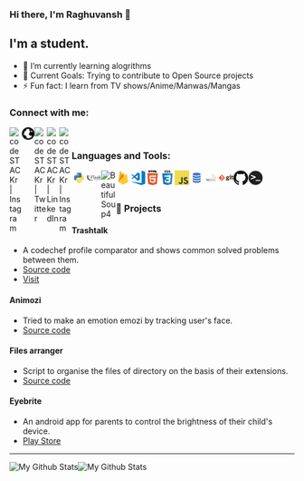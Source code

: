 <!--
**vansh-tiwari/vansh-tiwari** is a ✨ _special_ ✨ repository because its `README.md` (this file) appears on your GitHub profile.

Here are some ideas to get you started:

- 🔭 I’m currently working on ...
- 🌱 I’m currently learning ...
- 👯 I’m looking to collaborate on ...
- 🤔 I’m looking for help with ...
- 💬 Ask me about ...
- 📫 How to reach me: ...
- 😄 Pronouns: ...
- ⚡ Fun fact: ...
-->


### Hi there, I'm Raghuvansh 👋

## I'm a student.
- 🌱 I’m currently learning alogrithms
- 🥅 Current Goals: Trying to contribute to Open Source projects
- ⚡ Fun fact: I learn from TV shows/Anime/Manwas/Mangas

### Connect with me:
[<img align="left" alt="codeSTACKr | Instagram" width="22px" src="https://cdn.jsdelivr.net/npm/simple-icons@v3/icons/hackerrank.svg" />][hackerrank]
[<img align="left" alt="vanshtiwari.me" width="22px" src="https://raw.githubusercontent.com/iconic/open-iconic/master/svg/globe.svg" />][website]
[<img align="left" alt="codeSTACKr | Twitter" width="22px" src="https://cdn.jsdelivr.net/npm/simple-icons@v3/icons/twitter.svg" />][twitter]
[<img align="left" alt="codeSTACKr | LinkedIn" width="22px" src="https://cdn.jsdelivr.net/npm/simple-icons@v3/icons/linkedin.svg" />][linkedin]
[<img align="left" alt="codeSTACKr | Instagram" width="22px" src="https://cdn.jsdelivr.net/npm/simple-icons@v3/icons/instagram.svg" />][instagram]

<br />

### Languages and Tools:
<img align="left" alt="Python" width="26px" src="https://raw.githubusercontent.com/github/explore/80688e429a7d4ef2fca1e82350fe8e3517d3494d/topics/python/python.png" />
<img align="left" alt="Flask" width="26px" src="https://raw.githubusercontent.com/github/explore/80688e429a7d4ef2fca1e82350fe8e3517d3494d/topics/flask/flask.png" />
<img align="left" alt="BeautifulSoup4" width="26px" src="https://www.crummy.com/software/BeautifulSoup/bs4/doc/_images/6.1.jpg" />
<img align="left" alt="Firebase" width="26px" src="https://raw.githubusercontent.com/github/explore/80688e429a7d4ef2fca1e82350fe8e3517d3494d/topics/firebase/firebase.png" />
<img align="left" alt="Visual Studio Code" width="26px" src="https://raw.githubusercontent.com/github/explore/80688e429a7d4ef2fca1e82350fe8e3517d3494d/topics/visual-studio-code/visual-studio-code.png" />
<img align="left" alt="HTML5" width="26px" src="https://raw.githubusercontent.com/github/explore/80688e429a7d4ef2fca1e82350fe8e3517d3494d/topics/html/html.png" />
<img align="left" alt="CSS3" width="26px" src="https://raw.githubusercontent.com/github/explore/80688e429a7d4ef2fca1e82350fe8e3517d3494d/topics/css/css.png" />
<img align="left" alt="JavaScript" width="26px" src="https://raw.githubusercontent.com/github/explore/80688e429a7d4ef2fca1e82350fe8e3517d3494d/topics/javascript/javascript.png" />
<img align="left" alt="SQL" width="26px" src="https://raw.githubusercontent.com/github/explore/80688e429a7d4ef2fca1e82350fe8e3517d3494d/topics/sql/sql.png" />
<img align="left" alt="MySQL" width="26px" src="https://raw.githubusercontent.com/github/explore/80688e429a7d4ef2fca1e82350fe8e3517d3494d/topics/mysql/mysql.png" />
<img align="left" alt="Git" width="26px" src="https://raw.githubusercontent.com/github/explore/80688e429a7d4ef2fca1e82350fe8e3517d3494d/topics/git/git.png" />
<img align="left" alt="GitHub" width="26px" src="https://raw.githubusercontent.com/github/explore/78df643247d429f6cc873026c0622819ad797942/topics/github/github.png" />
<img align="left" alt="Terminal" width="26px" src="https://raw.githubusercontent.com/github/explore/80688e429a7d4ef2fca1e82350fe8e3517d3494d/topics/terminal/terminal.png" />



<br />
<br />

### 📕 Projects
#### Trashtalk
- A codechef profile comparator and shows common solved problems between them.
- [Source code](https://github.com/vansh-tiwari/trashtalk)
- [Visit](https://mytrashtalk.herokuapp.com/codechef/)

#### Animozi
- Tried to make an emotion emozi by tracking user's face.
- [Source code](https://drive.google.com/file/d/17GqLDBmUt1gMCUqXEo7V4acDroN4s_Fj/view?usp=sharing)

#### Files arranger
- Script to organise the files of directory on the basis of their extensions.
- [Source code](https://github.com/vansh-tiwari/filesarranger)

#### Eyebrite
- An android app for parents to control the brightness of their child's device.
- [Play Store](https://play.google.com/store/apps/details?id=me.vansh.eyebrite)

---

<img align="left" alt="My Github Stats" src="https://github-readme-stats.vercel.app/api?username=vansh-tiwari&count_private=true&show_icons=true&hide_border=true&theme=buefy" />

<img align="left" alt="My Github Stats" src="https://github-readme-stats.vercel.app/api/top-langs/?username=vansh-tiwari&hide_border=true&theme=buefy" />

[hackerrank]: https://www.hackerrank.com/vanshtiwari
[website]: http://vanshtiwari.me
[twitter]: https://twitter.com/vanshtiwari_me
[youtube]: https://youtube.com/HRTUTORIALS
[instagram]: https://instagram.com/vanshtiwari.me
[linkedin]: https://linkedin.com/in/vanshtiwari-me
[quora]: https://www.quora.com/profile/Raghuvansh-Mani-Tiwari